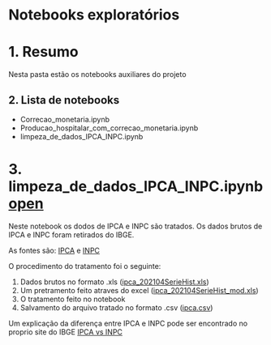 # Notebooks exploratórios

# 1. Resumo
Nesta pasta estão os notebooks auxiliares do projeto

## 2. Lista de notebooks

* Correcao_monetaria.ipynb
* Producao_hospitalar_com_correcao_monetaria.ipynb
* limpeza_de_dados_IPCA_INPC.ipynb

# 3. limpeza_de_dados_IPCA_INPC.ipynb [open](./Correcao_monetaria.ipynb)

Neste notebook os dodos de IPCA e INPC são tratados. Os dados brutos de IPCA e INPC foram retirados do IBGE.

As fontes são: [IPCA](https://www.ibge.gov.br/estatisticas/economicas/precos-e-custos/9256-indice-nacional-de-precos-ao-consumidor-amplo.html?=&t=o-que-e) e [INPC](https://www.ibge.gov.br/estatisticas/economicas/precos-e-custos/9258-indice-nacional-de-precos-ao-consumidor.html?=&t=series-historicas)

O procedimento do tratamento foi o seguinte:

1. Dados brutos no formato .xls ([ipca_202104SerieHist.xls](../Dados/IBGE/ipca_202104SerieHist.xls))
2. Um pretramento feito atraves do excel ([ipca_202104SerieHist_mod.xls](../Dados/IBGE/ipca_202104SerieHist_mod.xls))
3. O tratamento feito no notebook 
4. Salvamento do arquivo tratado no formato .csv ([ipca.csv](../Dados/IBGE/ipca.csv))

Um explicação da diferença entre IPCA e INPC pode ser encontrado no proprio site do IBGE [IPCA vs INPC](https://www.ibge.gov.br/explica/inflacao.php#:~:text=A%20sigla%20INPC%20corresponde%20ao,uso%20do%20termo%20%E2%80%9Camplo%E2%80%9D.&amp;text=O%20INPC%20verifica%20a%20varia%C3%A7%C3%A3o,1%20a%205%20sal%C3%A1rios%20m%C3%ADnimos)
